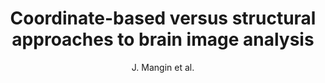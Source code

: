 ---
cat: gaia
subcat: architecture
bestof: false
author: J. Mangin et al.
title: Coordinate-based versus structural approaches to brain image analysis
journal: Artif Intell Med
year: 2004
type: article
---